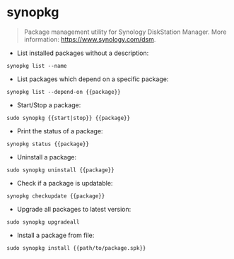 # synopkg

> Package management utility for Synology DiskStation Manager.
> More information: <https://www.synology.com/dsm>.

- List installed packages without a description:

`synopkg list --name`

- List packages which depend on a specific package:

`synopkg list --depend-on {{package}}`

- Start/Stop a package:

`sudo synopkg {{start|stop}} {{package}}`

- Print the status of a package:

`synopkg status {{package}}`

- Uninstall a package:

`sudo synopkg uninstall {{package}}`

- Check if a package is updatable:

`synopkg checkupdate {{package}}`

- Upgrade all packages to latest version:

`sudo synopkg upgradeall`

- Install a package from file:

`sudo synopkg install {{path/to/package.spk}}`
